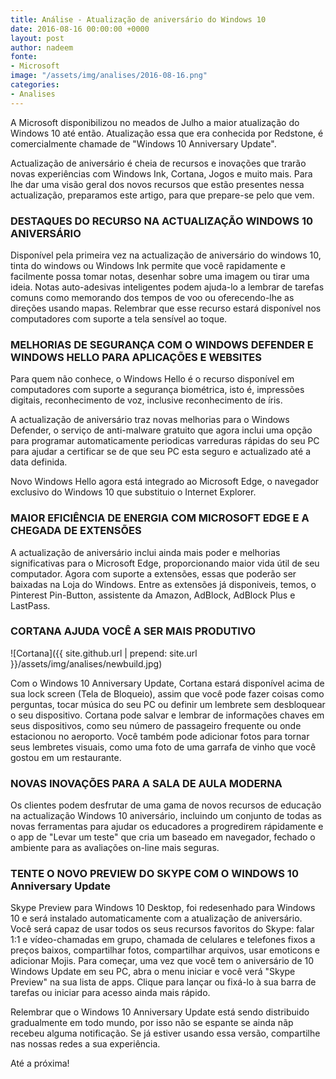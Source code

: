 ```yaml
---
title: Análise - Atualização de aniversário do Windows 10
date: 2016-08-16 00:00:00 +0000
layout: post
author: nadeem
fonte:
- Microsoft
image: "/assets/img/analises/2016-08-16.png"
categories:
- Analises
---
```


A Microsoft disponibilizou no meados de Julho a maior atualização do Windows 10 até então.
Atualização essa que era conhecida por Redstone, é comercialmente chamade de "Windows 10 Anniversary Update".

Actualização de aniversário é cheia de recursos e inovações que trarão novas experiências com Windows Ink, Cortana, Jogos e muito mais.
Para lhe dar uma visão geral dos novos recursos que estão presentes nessa actualização, preparamos este artigo, para que prepare-se pelo que vem.

### DESTAQUES DO RECURSO NA ACTUALIZAÇÃO WINDOWS 10 ANIVERSÁRIO

Disponível pela primeira vez na actualização de aniversário do windows 10, tinta do windows ou Windows Ink permite que você rapidamente e facilmente possa tomar notas, desenhar sobre uma imagem ou  tirar uma ideia. 
Notas auto-adesivas inteligentes podem ajuda-lo a lembrar de tarefas comuns como memorando dos tempos de voo ou oferecendo-lhe as direções usando mapas.
Relembrar que esse recurso estará disponível nos computadores com suporte a tela sensível ao toque.

### MELHORIAS DE SEGURANÇA COM O WINDOWS DEFENDER E WINDOWS HELLO PARA APLICAÇÕES E WEBSITES

Para quem não conhece, o Windows Hello é o recurso disponível em computadores com suporte a segurança biométrica, isto é, impressões digitais, reconhecimento de voz, inclusive reconhecimento de íris.

A actualização de aniversário traz novas melhorias para o Windows Defender, o serviço de anti-malware gratuito que agora inclui uma opção para programar automaticamente periodicas varreduras rápidas do seu PC para ajudar a certificar se de que seu PC esta seguro e actualizado até a data definida.

Novo Windows Hello agora está integrado ao Microsoft Edge, o navegador exclusivo do Windows 10 que substituio o Internet Explorer.

### MAIOR EFICIÊNCIA DE ENERGIA COM MICROSOFT EDGE E A CHEGADA DE EXTENSÕES

A actualização de aniversário inclui ainda mais poder e melhorias significativas para o Microsoft Edge, proporcionando maior vida útil de seu computador. 
Agora com suporte a extensões, essas que poderão ser baixadas na Loja do Windows.
Entre as extensões já disponiveis, temos, o Pinterest Pin-Button, assistente da Amazon, AdBlock, AdBlock Plus e LastPass.

### CORTANA AJUDA VOCÊ A SER MAIS PRODUTIVO

![Cortana]({{ site.github.url | prepend: site.url }}/assets/img/analises/newbuild.jpg)

Com o Windows 10 Anniversary Update, Cortana estará disponível acima de sua lock screen (Tela de Bloqueio), assim que você pode fazer coisas como perguntas, tocar música do seu PC ou definir um lembrete sem desbloquear o seu dispositivo. 
Cortana pode salvar e lembrar de informações chaves em seus dispositivos, como seu número de passageiro frequente ou onde estacionou no aeroporto. 
Você também pode adicionar fotos para tornar seus lembretes visuais, como uma foto de uma garrafa de vinho que você gostou em um restaurante. 

### NOVAS INOVAÇÕES PARA A SALA DE AULA MODERNA

Os clientes podem desfrutar de uma gama de novos recursos de educação na actualização Windows 10 aniversário, incluindo um conjunto de todas as novas ferramentas para ajudar os educadores a progredirem rápidamente e o app de "Levar um teste" que cria um baseado em navegador, fechado o ambiente para as avaliações on-line mais seguras.

### TENTE O NOVO PREVIEW DO SKYPE COM O WINDOWS 10 Anniversary Update

Skype Preview para Windows 10 Desktop, foi redesenhado para Windows 10 e será instalado automaticamente com a atualização de aniversário. 
Você será capaz de usar todos os seus recursos favoritos do Skype: falar 1:1 e vídeo-chamadas em grupo, chamada de celulares e telefones fixos a preços baixos, compartilhar fotos, compartilhar arquivos, usar emoticons e adicionar Mojis. 
Para começar, uma vez que você tem o aniversário de 10 Windows Update em seu PC, abra o menu iniciar e você verá "Skype Preview" na sua lista de apps. 
Clique para lançar ou fixá-lo à sua barra de tarefas ou iniciar para acesso ainda mais rápido.

Relembrar que o Windows 10 Anniversary Update está sendo distribuido gradualmente em todo mundo, por isso não se espante se ainda nãp recebeu alguma notificação.
Se já estiver usando essa versão, compartilhe nas nossas redes a sua experiência.

Até a próxima!